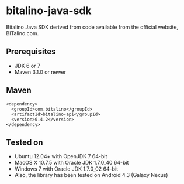 bitalino-java-sdk
======================================

Bitalino Java SDK derived from code available from the official website, BITalino.com.

## Prerequisites ##
- JDK 6 or 7
- Maven 3.1.0 or newer

## Maven ##
```
<dependency>
  <groupId>com.bitalino</groupId>
  <artifactId>bitalino-api</groupId>
  <version>0.4.2</version>
</dependency>
```

## Tested on ##
- Ubuntu 12.04+ with OpenJDK 7 64-bit
- MacOS X 10.7.5 with Oracle JDK 1.7.0_40 64-bit
- Windows 7 with Oracle JDK 1.7.0_02 64-bit 
- Also, the library has been tested on Android 4.3 (Galaxy Nexus)

